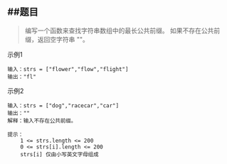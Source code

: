 
##题目
---
>编写一个函数来查找字符串数组中的最长公共前缀。
如果不存在公共前缀，返回空字符串 ""。

示例1
```
输入：strs = ["flower","flow","flight"]
输出："fl"
```
示例2
```
输入：strs = ["dog","racecar","car"]
输出：""
解释：输入不存在公共前缀。
```

```
提示：
    1 <= strs.length <= 200
    0 <= strs[i].length <= 200
    strs[i] 仅由小写英文字母组成
```

